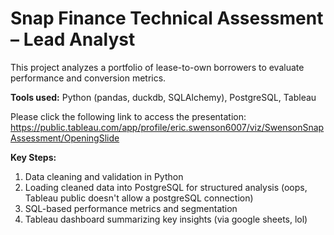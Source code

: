 # Snap Finance Technical Assessment – Lead Analyst

This project analyzes a portfolio of lease-to-own borrowers to evaluate performance and conversion metrics.

**Tools used:** Python (pandas, duckdb, SQLAlchemy), PostgreSQL, Tableau

Please click the following link to access the presentation: https://public.tableau.com/app/profile/eric.swenson6007/viz/SwensonSnapAssessment/OpeningSlide

**Key Steps:**
1. Data cleaning and validation in Python
2. Loading cleaned data into PostgreSQL for structured analysis (oops, Tableau public doesn't allow a postgreSQL connection)
3. SQL-based performance metrics and segmentation
4. Tableau dashboard summarizing key insights (via google sheets, lol)
